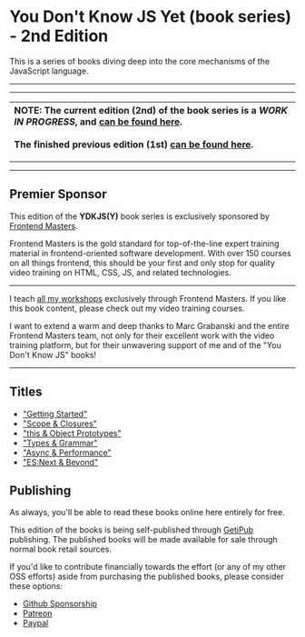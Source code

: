 # You Don't Know JS Yet (book series) - 2nd Edition

This is a series of books diving deep into the core mechanisms of the JavaScript language.

----
----

| NOTE: The current edition (2nd) of the book series is a *WORK IN PROGRESS*, and [can be found here](https://github.com/getify/You-Dont-Know-JS/tree/2nd-ed).<br><br>The finished previous edition (1st) [can be found here](https://github.com/getify/You-Dont-Know-JS/tree/1st-ed). |
| :--- |

----
----

## Premier Sponsor

This edition of the **YDKJS(Y)** book series is exclusively sponsored by [Frontend Masters](https://frontendmasters.com).

Frontend Masters is the gold standard for top-of-the-line expert training material in frontend-oriented software development. With over 150 courses on all things frontend, this should be your first and only stop for quality video training on HTML, CSS, JS, and related technologies.

----

I teach [all my workshops](https://frontendmasters.com/kyle-simpson) exclusively through Frontend Masters. If you like this book content, please check out my video training courses.

I want to extend a warm and deep thanks to Marc Grabanski and the entire Frontend Masters team, not only for their excellent work with the video training platform, but for their unwavering support of me and of the "You Don't Know JS" books!

----

## Titles

* ["Getting Started"](https://github.com/getify/You-Dont-Know-JS/blob/2nd-ed/getting\%20started/README.md)
* ["Scope & Closures"](https://github.com/getify/You-Dont-Know-JS/blob/2nd-ed/scope\%20&\%20closures/README.md)
* ["this & Object Prototypes"](https://github.com/getify/You-Dont-Know-JS/blob/2nd-ed/this\%20&\%20object\%20prototypes/README.md)
* ["Types & Grammar"](https://github.com/getify/You-Dont-Know-JS/blob/2nd-ed/types\%20&\%20grammar/README.md)
* ["Async & Performance"](https://github.com/getify/You-Dont-Know-JS/blob/2nd-ed/async\%20&\%20performance/README.md)
* ["ES:Next & Beyond"](https://github.com/getify/You-Dont-Know-JS/blob/2nd-ed/esnext\%20&\%20beyond/README.md)

## Publishing

As always, you'll be able to read these books online here entirely for free.

This edition of the books is being self-published through [GetiPub](https://geti.pub) publishing. The published books will be made available for sale through normal book retail sources.

If you'd like to contribute financially towards the effort (or any of my other OSS efforts) aside from purchasing the published books, please consider these options:

* [Github Sponsorship](https://github.com/users/getify/sponsorship)
* [Patreon](https://www.patreon.com/getify)
* [Paypal](https://www.paypal.me/getify)
